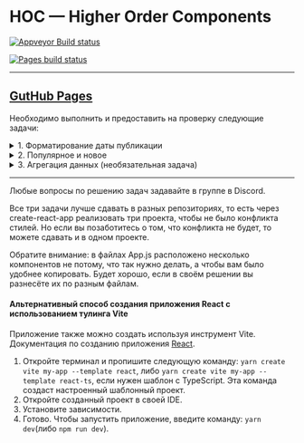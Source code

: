 # HOC — Higher Order Components

[![Appveyor Build status](https://ci.appveyor.com/api/projects/status/c0a1h710g7iliive?svg=true)](https://ci.appveyor.com/project/RomanMenshikov92/ra-16-react-hoc-higher-order-components)

[![Pages build status](https://github.com/RomanMenshikov92/ra-16-react-HOC-higher-order-components/actions/workflows/pages/pages-build-deployment/badge.svg)](https://github.com/RomanMenshikov92/ra-16-react-HOC-higher-order-components/actions/workflows/pages/pages-build-deployment)

---

## [GutHub Pages](https://romanmenshikov92.github.io/ra-16-react-HOC-higher-order-components/)

Необходимо выполнить и предоставить на проверку следующие задачи:

<details>
<summary>1. Форматирование даты публикации</summary>

# Форматирование даты публикации

Есть страница, содержащая список видеозаписей.
У каждого блока есть дата публикации.

![Relative Time](./res/time.png)

В данный момент выводится просто текущее значение. Пример: `2017-09-01 14:15:10`.
Решено изменять представление даты следующим образом в зависимости от его значения:
`12 минут назад`, если прошло меньше часа, `5 часов назад`, если прошло больше часа, `X дней назад`, если больше суток.

## Реализация

Используя HOC, обернуть `DateTime` в компонент `DateTimePretty` так, чтобы он преобразовывал дату в нужный вид.

Воспользуйтесь готовым файлом `App.js` и стилями `css/index.css` из каталога в качестве отправной точки. Замените ими те, что создаются в create-react-app.

Для работы с датой и временем можете воспользоваться библиотекой Moment.js.

</details>

<details>
<summary>2. Популярное и новое</summary>

# Подсвечивание блоков

На нашем сайте есть блоки со статьями и с видеозаписями.

![Highlight](./res/highlight.png)

Мы решили улучшить отображение наших блоков таким образом, чтобы популярные статьи и видео, у которых 1000+ прочтений или просмотров,
оборачивались в компонент `Popular`, а с количеством до 100 — в компонент `New`. Эти компоненты будут менять внешний облик блоков, привлекая внимание посетителей.

## Реализация

Используя HOC, обернуть `Video` и `Article` таким образом, чтобы при отображении в компоненте `List` они помещались внутрь требуемого компонента `Popular` или `New`.

Воспользуйтесь готовым файлом `App.js` и стилями `css/index.css` из каталога в качестве отправной точки. Замените ими те, что создаются в create-react-app.

</details>

<details>
<summary>3. Агрегация данных (необязательная задача)</summary>

# Агрегация данных для таблиц

Есть набор из трёх компонентов, которые выводят табличные данные:

- с группировкой по месяцам за текущий год,
- с группировкой по годам,
- с сортировкой по убыванию.

![Aggregation](./res/aggregation.png)

К сожалению, эти компоненты работают только с подготовленными данными, а API сервера статистики возвращает нам сырые данные — неотсортированные и несгруппированные.

Данные запрашиваются один раз (https://raw.githubusercontent.com/netology-code/ra16-homeworks/master/hoc/aggregation/data/data.json) — после загрузки страницы.

```js
{
  "list": [
    {"date": "2018-01-13", "amount": 10},
    {"date": "2018-02-13", "amount": 9},
    {"date": "2018-01-09", "amount": 5},
    {"date": "2017-12-14", "amount": 14},
    {"date": "2018-03-01", "amount": 13},
    //...
  ]
}
```

## Реализация

Обернуть компоненты таблиц в HOC, который бы производил над данными операции, приводящие их к нужному виду.
Также данные, которые группируются по дате, должны быть отсортированы по ней.

Компонент `MonthTable` ожидает данные в свойство `list` в следующем формате:

```js
[{month: "Jan", amount: 100}, ...]
```

Компонент `YearTable` ожидает данные в свойство `list` в следующем формате:

```js
[{year: 2018, amount: 100}, ...]
```

Компонент `SortTable` ожидает данные в свойство `list` в следующем формате:

```js
[{date: "2017-12-14", amount: 14}, ...]
```

Воспользуйтесь готовым файлом `App.js` и стилями `css/index.css` из каталога в качестве отправной точки. Замените ими те, что создаются в create-react-app.

</details>

---

Любые вопросы по решению задач задавайте в группе в Discord.

Все три задачи лучше сдавать в разных репозиториях, то есть через create-react-app реализовать три проекта, чтобы не было конфликта стилей. Но если вы позаботитесь о том, что конфликта не будет, то можете сдавать и в одном проекте.

Обратите внимание: в файлах App.js расположено несколько компонентов не потому, что так нужно делать, а чтобы вам было удобнее копировать. Будет хорошо, если в своём решении вы разнесёте их по разным файлам.

#### Альтернативный способ создания приложения React с использованием тулинга Vite

Приложение также можно создать используя инструмент Vite.
Документация по созданию приложения [React](https://vitejs.dev/guide/).

1. Откройте терминал и пропишите следующую команду: `yarn create vite my-app --template react`,
   либо `yarn create vite my-app --template react-ts`, если
   нужен шаблон с TypeScript. Эта команда создаст настроенный
   шаблонный проект.
2. Откройте созданный проект в своей IDE.
3. Установите зависимости.
4. Готово. Чтобы запустить приложение, введите команду: `yarn dev`(либо `npm run dev`).
